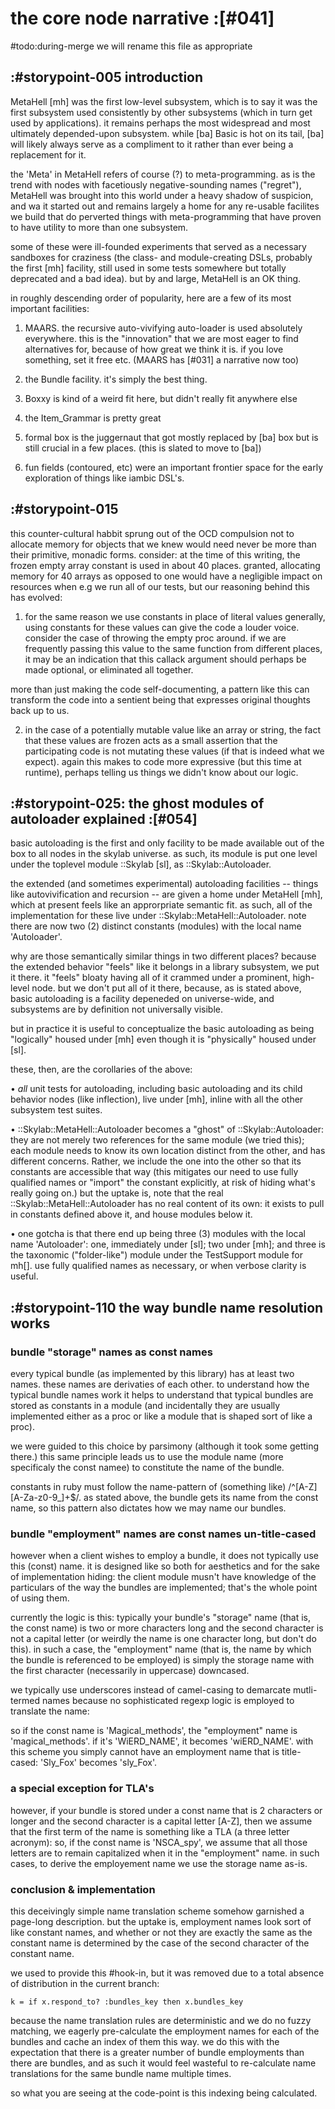 # the core node narrative :[#041]
#todo:during-merge we will rename this file as appropriate

## :#storypoint-005 introduction

MetaHell [mh] was the first low-level subsystem, which is to say it was the
first subsystem used consistently by other subsystems (which in turn get used
by applications). it remains perhaps the most widespread and most ultimately
depended-upon subsystem. while [ba] Basic is hot on its tail, [ba] will likely
always serve as a compliment to it rather than ever being a replacement for it.

the 'Meta' in MetaHell refers of course (?) to meta-programming. as is the
trend with nodes with facetiously negative-sounding names ("regret"),
MetaHell was brought into this world under a heavy shadow of suspicion, and
wa
 it started
out and remains largely a home for any re-usable facilites we build that do
perverted things with meta-programming that have proven to have utility to
more than one subsystem.

some of these were ill-founded experiments that served as a necessary
sandboxes for craziness (the class- and module-creating DSLs, probably the
first [mh] facility, still used in some tests somewhere but totally deprecated
and a bad idea). but by and large, MetaHell is an OK thing.


in roughly descending order of popularity, here are a few of its most
important facilities:

1. MAARS. the recursive auto-vivifying auto-loader is used absolutely
   everywhere. this is the "innovation" that we are most eager to find
   alternatives for, because of how great we think it is. if you love
   something, set it free etc. (MAARS has [#031] a narrative now too)

2. the Bundle facility. it's simply the best thing.

3. Boxxy is kind of a weird fit here, but didn't really fit anywhere else

4. the Item_Grammar is pretty great

5. formal box is the juggernaut that got mostly replaced by [ba] box but is
   still crucial in a few places. (this is slated to move to [ba])

6. fun fields (contoured, etc) were an important frontier space for the
   early exploration of things like iambic DSL's.



## :#storypoint-015

this counter-cultural habbit sprung out of the OCD compulsion not to allocate
memory for objects that we knew would need never be more than their primitive,
monadic forms. consider: at the time of this writing, the frozen empty array
constant is used in about 40 places. granted, allocating memory for 40 arrays
as opposed to one would have a negligible impact on resources when e.g we run
all of our tests, but our reasoning behind this has evolved:

1) for the same reason we use constants in place of literal values generally,
using constants for these values can give the code a louder voice. consider
the case of throwing the empty proc around. if we are frequently passing this
value to the same function from different places, it may be an indication that
this callack argument should perhaps be made optional, or eliminated all
together.

more than just making the code self-documenting, a pattern like this can
transform the code into a sentient being that expresses original thoughts back
up to us.

2) in the case of a potentially mutable value like an array or string, the
fact that these values are frozen acts as a small assertion that the
participating code is not mutating these values (if that is indeed what we
expect). again this makes to code more expressive (but this time at runtime),
perhaps telling us things we didn't know about our logic.



## :#storypoint-025: the ghost modules of autoloader explained :[#054]

basic autoloading is the first and only facility to be made available out of
the box to all nodes in the skylab universe. as such, its module is put one
level under the toplevel module ::Skylab [sl], as ::Skylab::Autoloader.

the extended (and sometimes experimental) autoloading facilities -- things
like autovivification and recursion -- are given a home under MetaHell [mh],
which at present feels like an approrpriate semantic fit. as such, all of
the implementation for these live under ::Skylab::MetaHell::Autoloader. note
there are now two (2) distinct constants (modules) with the local name
'Autoloader'.

why are those semantically similar things in two different places?
because the extended behavior "feels" like it belongs in a library subsystem,
we put it there. it "feels" bloaty having all of it crammed under a prominent,
high-level node. but we don't put all of it there, because, as is stated above,
basic autoloading is a facility depeneded on universe-wide, and subsystems
are by definition not universally visible.

but in practice it is useful to conceptualize the basic autoloading as being
"logically" housed under [mh] even though it is "physically" housed under
[sl].

these, then, are the corollaries of the above:

  • *all* unit tests for autoloading, including basic autoloading and its
    child behavior nodes (like inflection), live under [mh], inline with
    all the other subsystem test suites.

  • ::Skylab::MetaHell::Autoloader becomes a "ghost" of ::Skylab::Autoloader:
    they are not merely two references for the same module (we tried this);
    each module needs to know its own location distinct from the other, and
    has different concerns. Rather, we include the one into
    the other so that its constants are accessible that way (this mitigates
    our need to use fully qualified names or "import" the constant explicitly,
    at risk of hiding what's really going on.) but the uptake is, note that
    the real ::Skylab::MetaHell::Autoloader has no real content of its own:
    it exists to pull in constants defined above it, and house modules below
    it.

  • one gotcha is that there end up being three (3) modules with the local
    name 'Autoloader': one, immediately under [sl]; two under [mh]; and three
    is the taxonomic ("folder-like") module under the TestSupport module for
    mh[]. use fully qualified names as necessary, or when verbose clarity is
    useful.



## :#storypoint-110 the way bundle name resolution works

### bundle "storage" names as const names

every typical bundle (as implemented by this library) has at least two names.
these names are derivaties of each other. to understand how the typical bundle
names work it helps to understand that typical bundles are stored as
constants in a module (and incidentally they are usually implemented either as
a proc or like a module that is shaped sort of like a proc).

we were guided to this choice by parsimony (although it took some getting
there.) this same principle leads us to use the module name (more specificaly
the const namee) to constitute the name of the bundle.

constants in ruby must follow the name-pattern of (something like)
/^[A-Z][A-Za-z0-9_]+$/. as stated above, the bundle gets its name from the
const name, so this pattern also dictates how we may name our bundles.

### bundle "employment" names are const names un-title-cased

however when a client wishes to employ a bundle, it does not typically use
this (const) name. it is designed like so both for aesthetics and for the
sake of implementation hiding: the client module musn't have knowledge of the
particulars of the way the bundles are implemented; that's the whole point of
using them.

currently the logic is this: typically your bundle's "storage" name (that is,
the const name) is two or more characters long and the second character is not
a capital letter (or weirdly the name is one character long, but don't do
this). in such a case, the "employment" name (that is, the name by which the
bundle is referenced to be employed) is simply the storage name with the
first character (necessarily in uppercase) downcased.

we typically use underscores instead of camel-casing to demarcate mutli-termed
names because no sophisticated regexp logic is employed to translate the
name:

so if the const name is 'Magical_methods', the "employment" name is
'magical_methods'. if it's 'WiERD_NAME', it becomes 'wiERD_NAME'. with this
scheme you simply cannot have an employment name that is title-cased:
'Sly_Fox' becomes 'sly_Fox'.

### a special exception for TLA's

however, if your bundle is stored under a const name that is 2 characters or
longer and the second character is a capital letter [A-Z], then we assume that
the first term of the name is something like a TLA (a three letter acronym):
so, if the const name is 'NSCA_spy', we assume that all those letters are to
remain capitalized when it in the "employment" name. in such cases, to derive
the employement name we use the storage name as-is.

### conclusion & implementation

this deceivingly simple name translation scheme somehow garnished a page-long
description. but the uptake is, employment names look sort of like constant
names, and whether or not they are exactly the same as the constant name is
determined by the case of the second character of the constant name.

we used to provide this #hook-in, but it was removed due to a total absence of
distribution in the current branch:

    k = if x.respond_to? :bundles_key then x.bundles_key

because the name translation rules are deterministic and we do no fuzzy
matching, we eagerly pre-calculate the employment names for each of the
bundles and cache an index of them this way. we do this with the expectation
that there is a greater number of bundle employments than there are bundles,
and as such it would feel wasteful to re-calculate name translations for the
same bundle name multiple times.

so what you are seeing at the code-point is this indexing being calculated.

